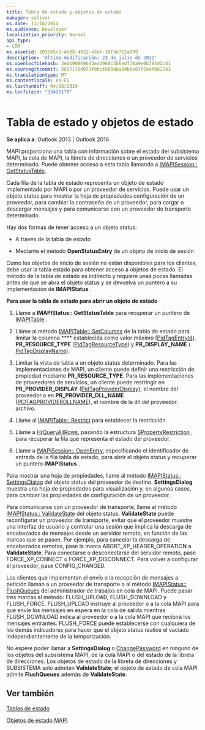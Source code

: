 ```yaml
---
title: Tabla de estado y objetos de estado
manager: soliver
ms.date: 11/16/2014
ms.audience: Developer
localization_priority: Normal
api_type:
- COM
ms.assetid: 203765c1-4b08-4032-a5bf-18f3e752a899
description: 'Última modificación: 23 de julio de 2011'
ms.openlocfilehash: 3eb190069b43ea1960c3b6edf30a9e0b782d2c41
ms.sourcegitcommit: 8657170d071f9bcf680aba50b9c07f2a4fb82283
ms.translationtype: MT
ms.contentlocale: es-ES
ms.lasthandoff: 04/28/2019
ms.locfileid: "33425179"
---
```

# <a name="status-table-and-status-objects"></a>Tabla de estado y objetos de estado

  
  
**Se aplica a**: Outlook 2013 | Outlook 2016 
  
MAPI proporciona una tabla con información sobre el estado del subsistema MAPI, la cola de MAPI, la libreta de direcciones o un proveedor de servicios determinado. Puede obtener acceso a esta tabla llamando a [IMAPISession:: GetStatusTable](imapisession-getstatustable.md).
  
Cada fila de la tabla de estado representa un objeto de estado implementado por MAPI o por un proveedor de servicios. Puede usar un objeto status para mostrar la hoja de propiedades configuración de un proveedor, para cambiar la contraseña de un proveedor, para cargar o descargar mensajes y para comunicarse con un proveedor de transporte determinado. 
  
Hay dos formas de tener acceso a un objeto status:
  
- A través de la tabla de estado
    
- Mediante el método **OpenStatusEntry** de un objeto de inicio de sesión 
    
Como los objetos de inicio de sesión no están disponibles para los clientes, debe usar la tabla estado para obtener acceso a objetos de estado. El método de la tabla de estado es indirecto y requiere unas pocas llamadas antes de que se abra el objeto status y se devuelva un puntero a su implementación de **IMAPIStatus** . 
  
 **Para usar la tabla de estado para abrir un objeto de estado**
  
1. Llame a **IMAPIStatus:: GetStatusTable** para recuperar un puntero de [IMAPITable](imapitableiunknown.md) . 
    
2. Llame al método [IMAPITable:: SetColumns](imapitable-setcolumns.md) de la tabla de estado para limitar la columna **** establecida como valor máximo ([PidTagEntryId](pidtagentryid-canonical-property.md)), **PR_RESOURCE_TYPE** ([PidTagResourceType](pidtagresourcetype-canonical-property.md)) y **PR_DISPLAY_NAME** ([ PidTagDisplayName](pidtagdisplayname-canonical-property.md)).
    
3. Limitar la vista de tabla a un objeto status determinado. Para las implementaciones de MAPI, un cliente puede definir una restricción de propiedad mediante **PR_RESOURCE_TYPE**. Para las implementaciones de proveedores de servicios, un cliente puede restringir en **PR_PROVIDER_DISPLAY** ([PidTagProviderDisplay](pidtagproviderdisplay-canonical-property.md)), el nombre del proveedor o en **PR_PROVIDER_DLL_NAME** ([PIDTAGPROVIDERDLLNAME](pidtagproviderdllname-canonical-property.md)), el nombre de la dll del proveedor. archivo.
    
4. Llame al [IMAPITable:: Restrict](imapitable-restrict.md) para establecer la restricción. 
    
5. Llame a [HrQueryAllRows](hrqueryallrows.md), pasando la estructura [SPropertyRestriction](spropertyrestriction.md) , para recuperar la fila que representa el estado del proveedor. 
    
6. Llame a [IMAPISession:: OpenEntry](imapisession-openentry.md), especificando el identificador de entrada de la fila tabla de estado, para abrir el objeto status y recuperar un puntero **IMAPIStatus** . 
    
Para mostrar una hoja de propiedades, llame al método [IMAPIStatus:: SettingsDialog](imapistatus-settingsdialog.md) del objeto status del proveedor de destino. **SettingsDialog** muestra una hoja de propiedades para visualización y, en algunos casos, para cambiar las propiedades de configuración de un proveedor. 
  
Para comunicarse con un proveedor de transporte, llame al método [IMAPIStatus:: ValidateState](imapistatus-validatestate.md) del objeto status. **ValidateState** puede reconfigurar un proveedor de transporte, evitar que el proveedor muestre una interfaz de usuario y controlar una sesión que implica la descarga de encabezados de mensajes desde un servidor remoto, en función de las marcas que se pasen. Por ejemplo, para cancelar la descarga de encabezados remotos, pase la marca ABORT_XP_HEADER_OPERATION a **ValidateState**. Para conectarse o desconectarse del servidor remoto, pase FORCE_XP_CONNECT o FORCE_XP_DISCONNECT. Para volver a configurar el proveedor, pase CONFIG_CHANGED. 
  
Los clientes que implementan el envío o la recepción de mensajes a petición llaman a un proveedor de transporte o al método [IMAPIStatus:: FlushQueues](imapistatus-flushqueues.md) del administrador de trabajos en cola de MAPI. Puede pasar tres marcas al método: FLUSH_UPLOAD, FLUSH_DOWNLOAD y FLUSH_FORCE. FLUSH_UPLOAD instruye al proveedor o a la cola MAPI para que envíe los mensajes en espera en la cola de salida mientras FLUSH_DOWNLOAD indica al proveedor o a la cola MAPI que recibirá los mensajes entrantes. FLUSH_FORCE puede establecerse con cualquiera de los demás indicadores para hacer que el objeto status realice el vaciado independientemente de la temporización. 
  
No espere poder llamar a **SettingsDialog** o [ChangePassword](imapistatus-changepassword.md) en ninguno de los objetos del subsistema MAPI, de la cola MAPI o del estado de la libreta de direcciones. Los objetos de estado de la libreta de direcciones y SUBSISTEMA solo admiten **ValidateState**; el objeto de estado de cola MAPI admite **FlushQueues** además de **ValidateState**.
  
## <a name="see-also"></a>Ver también



[Tablas de estado](status-tables.md)
  
[Objetos de estado MAPI](mapi-status-objects.md)

